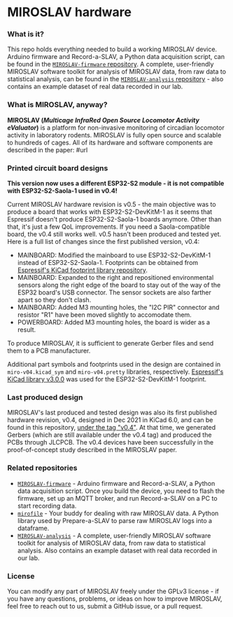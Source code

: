 # MIROSLAV hardware

### What is it?

This repo holds everything needed to build a working MIROSLAV device. Arduino firmware and Record-a-SLAV, a Python data acquisition script, can be found in the [`MIROSLAV-firmware` repository](https://github.com/davorvr/MIROSLAV-firmware). A complete, user-friendly MIROSLAV software toolkit for analysis of MIROSLAV data, from raw data to statistical analysis, can be found in the [`MIROSLAV-analysis` repository](https://github.com/davorvr/MIROSLAV-analysis) - also contains an example dataset of real data recorded in our lab.

### What is MIROSLAV, anyway?

**MIROSLAV (_Multicage InfraRed Open Source Locomotor Activity eValuator_)** is a platform for non-invasive monitoring of circadian locomotor activity in laboratory rodents. MIROSLAV is fully open source and scalable to hundreds of cages. All of its hardware and software components are described in the paper: #url

### Printed circuit board designs

**This version now uses a different ESP32-S2 module - it is not compatible with ESP32-S2-Saola-1 used in v0.4!**

Current MIROSLAV hardware revision is v0.5 - the main objective was to produce a board that works with ESP32-S2-DevKitM-1 as it seems that Espressif doesn't produce ESP32-S2-Saola-1 boards anymore. Other than that, it's just a few QoL improvements. If you need a Saola-compatible board, the v0.4 still works well. v0.5 hasn't been produced and tested yet. Here is a full list of changes since the first published version, v0.4:

* MAINBOARD: Modified the mainboard to use ESP32-S2-DevKitM-1 instead of ESP32-S2-Saola-1. Footprints can be obtained from [Espressif's KiCad footprint library repository](https://github.com/espressif/kicad-libraries).
* MAINBOARD: Expanded to the right and repositioned environmental sensors along the right edge of the board to stay out of the way of the ESP32 board's USB connector. The sensor sockets are also farther apart so they don't clash.
* MAINBOARD: Added M3 mounting holes, the "I2C PIR" connector and resistor "R1" have been moved slightly to accomodate them.
* POWERBOARD: Added M3 mounting holes, the board is wider as a result.

To produce MIROSLAV, it is sufficient to generate Gerber files and send them to a PCB manufacturer.

Additional part symbols and footprints used in the design are contained in `miro-v04.kicad_sym` and `miro-v04.pretty` libraries, respectively. [Espressif's KiCad library v3.0.0](https://github.com/espressif/kicad-libraries) was used for the ESP32-S2-DevKitM-1 footprint.

### Last produced design

MIROSLAV's last produced and tested design was also its first published hardware revision, v0.4, designed in Dec 2021 in KiCad 6.0, and can be found in this repository, [under the tag "v0.4"](https://github.com/davorvr/MIROSLAV-hardware/tree/v0.4). At that time, we generated Gerbers (which are still available under the v0.4 tag) and produced the PCBs through JLCPCB. The v0.4 devices have been successfully in the proof-of-concept study described in the MIROSLAV paper.

### Related repositories

* [`MIROSLAV-firmware`](https://github.com/davorvr/MIROSLAV-firmware) - Arduino firmware and Record-a-SLAV, a Python data acquisition script. Once you build the device, you need to flash the firmware, set up an MQTT broker, and run Record-a-SLAV on a PC to start recording data.
* [`mirofile`](https://github.com/davorvr/mirofile) - Your buddy for dealing with raw MIROSLAV data. A Python library used by Prepare-a-SLAV to parse raw MIROSLAV logs into a dataframe.
* [`MIROSLAV-analysis`](https://github.com/davorvr/MIROSLAV-analysis) - A complete, user-friendly MIROSLAV software toolkit for analysis of MIROSLAV data, from raw data to statistical analysis. Also contains an example dataset with real data recorded in our lab.

### License

You can modify any part of MIROSLAV freely under the GPLv3 license - if you have any questions, problems, or ideas on how to improve MIROSLAV, feel free to reach out to us, submit a GitHub issue, or a pull request.
